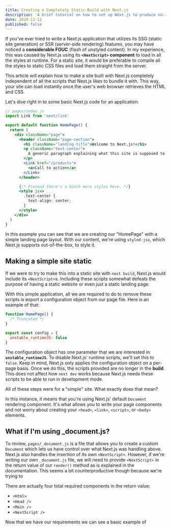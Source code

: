 ```yaml
---
title: Creating a Completely Static Build with Next.js
description: 'A brief tutorial on how to set up Next.js to produce no-JavaScript static builds and end FOUC'
date: 2020-11-12
published: false
---
```


If you've ever tried to write a Next.js application that utilizes its SSG (static site generation) or SSR (server-side rendering) features, you may have noticed a **considerable FOUC** (flash of unstyled content). In my experience, this was caused by Next.js using its **`<NextScript>` component** to load in all the styles at runtime. For a static site, it would be preferable to compile all the styles to static CSS files and load them straight from the server.

This article will explain how to make a site built with Next.js completely independent of all the scripts that Next.js likes to bundle it with. This way, your site can load instantly once the user's web browser retrieves the HTML and CSS.

Let's dive right in to some basic Next.js code for an application:

```jsx
// pages/index.js
import Link from 'next/link'

export default function HomePage() {
  return (
	<div className="page">
	  <header className="page-section">
		<h1 className="landing-title">Welcome to Next.js!</h1>
		<p className="text-center">
          A generic paragraph explaining what this site is supposed to be and why you care about that. More information below.
        </p>
		<Link href="/products">
          <a>Call to action</a>
        </Link>
	  </header>

	  {/* Pretend there's a bunch more styles here. */}
	  <style jsx>
		.text-center {
		  text-align: center;
		}
	  </style>
	</div>
  )
}
```

In this example you can see that we are creating our "HomePage" with a simple landing page layout. With our content, we're using `styled-jsx`, which Next.js supports out-of-the-box, to style it.

## Making a simple site static

If we were to try to make this into a static site with `next build`, Next.js would include its `<NextScript>`s. Including these scripts somewhat defeats the purpose of having a static website or even just a static landing page.

With this simple application, all we are required to do to remove these scripts is export a configuration object from our page file. Here is an example of that:

```jsx
function HomePage() {
  /* Truncated */
}

export const config = {
  unstable_runtimeJS: false
}
```

The configuration object has one parameter that we are interested in: **`unstable_runtimeJS`**. To disable Next.js' runtime scripts, we'll set this to `false`. Keep in mind, Next.js only applies the configuration object on a per-page basis. Once we do this, the scripts provided are no longer in the **build**. This does not affect how `next dev` works because Next.js needs these scripts to be able to run in development mode.

All of these steps were for a "simple" site. What exactly does that mean?

In this instance, it means that you're using Next.js' default `Document` rendering component. It's what allows you to write your page components and not worry about creating your `<head>`, `<link>`, `<script>`, or `<body>` elements.

## What if I'm using _document.js?

To review, `pages/_document.js` is a file that allows you to create a custom `Document` which lets us have control over what Next.js was handling above. Next.js also handles the insertion of its own `<NextScript>`. However, if we're writing our own `_document.js` file, we will need to provide `<NextScript>` in the return value of our `render()` method as is explained in the documentation. This seems a bit counterproductive though because we're trying to 

There are actually four total required components in the return value:

- `<Html>`
- `<Head />`
- `<Main />`
- `<NextScript />`

Now that we have our requirements we can see a basic example of 

